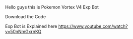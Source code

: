 Hello guys this is Pokemon Vortex V4 Exp Bot 

Download the Code

Exp Bot is Explained here
https://www.youtube.com/watch?v=50nNmGxrnKQ